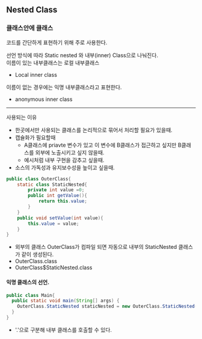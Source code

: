 ## Nested Class
### 클래스안에 클래스 


코드를 간단하게 표현하기 위해 주로 사용한다.

선언 방식에 따라 Static nested 와 내부(inner) Class으로 나눠진다. <br>
이름이 있는 내부클래스는 로컬 내부클래스<br>
- Local inner class

이름이 없는 경우에는 익명 내부클래스라고 표현한다.
- anonymous inner  class


---

사용되는 이유
- 한곳에서만 사용되는 클래스를 논리적으로 묶어서 처리할 필요가 있을때.
- 캡슐화가 필요할때
  - A클래스에 priavte 변수가 있고 이 변수에 B클래스가 접근하고 싶지만 B클래스를 외부에 노출시키고 싶지 않을때.
  - 예시처럼 내부 구현을 감추고 싶을때.
- 소스의 가독성과 유지보수성을 높이고 싶을때.

```java
public class OuterClass{
    static class StaticNested{
        private int value =0;
        public int getValue(){
            return this.value;
        }
    }
    public void setValue(int value){
        this.value = value;
    }
}
```
- 외부의 클래스 OuterClass가 컴파일 되면 자동으로 내부의 StaticNested 클래스가 같이 생성된다.
- OuterClass.class
- OuterClass$StaticNested.class


#### 익명 클래스의 선언.
```java
public class Main{
  public static void main(String[] args) {
    OuterClass.StaticNested staticNested = new OuterClass.StaticNested();
  }
}
```
- '.'으로 구분해 내부 클래스를 호출할 수 있다.